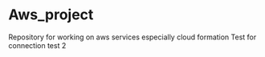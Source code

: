 # Aws_project

Repository for working on aws services especially cloud formation
Test for connection
test 2 